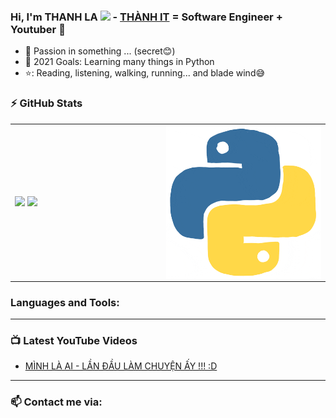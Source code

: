 ### Hi, I'm THANH LA <img src="https://media.giphy.com/media/hvRJCLFzcasrR4ia7z/giphy.gif" width="25px"> -  [THÀNH IT][website] = Software Engineer + Youtuber 🌱 


- 🔭 Passion in something ... (secret😊)
- 💪 2021 Goals: Learning many things in Python
- ⭐: Reading, listening, walking, running... and blade wind😅

### :zap: GitHub Stats

<table>
<tr>
  <td width="48%">
    <img src="https://github-readme-stats.vercel.app/api?username=ThanhLa1802&show_icons=true&hide=contribs,issues&hide_border=true" />
    <img src="https://github-readme-stats.vercel.app/api/top-langs/?username=ThanhLa1802&layout=compact&show_icons=true&hide_border=true" />
  </td>
  <td width="52%"><img alt="gif" align="right" src=".github/assets/python.gif"/></td>
</tr>
<table>

### Languages and Tools:



---

### 📺 Latest YouTube Videos

<!-- YOUTUBE:START -->
- [MÌNH LÀ AI - LẦN ĐẦU LÀM CHUYỆN ẤY !!! :D](https://youtu.be/XkG3WfMy9FI)
<!-- YOUTUBE:END -->

---

### 📫 Contact me via:

[website]: https://www.youtube.com/channel/UC9L5_YMFz8JfBeQtUic8-3A
